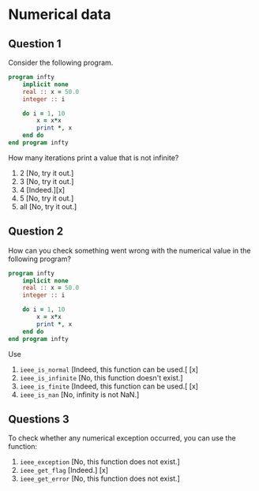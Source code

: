 # Numerical data

## Question 1

Consider the following program.

~~~~fortran
program infty
    implicit none
    real :: x = 50.0
    integer :: i

    do i = 1, 10
        x = x*x
        print *, x
    end do
end program infty
~~~~
How many iterations print a value that is not infinite?
1. 2 [No, try it out.]
1. 3 [No, try it out.]
1. 4 [Indeed.][x]
1. 5 [No, try it out.]
1. all [No, try it out.]


## Question 2

How can you check something went wrong with the numerical value in the following program?

~~~~fortran
program infty
    implicit none
    real :: x = 50.0
    integer :: i

    do i = 1, 10
        x = x*x
        print *, x
    end do
end program infty
~~~~
Use
1. `ieee_is_normal` [Indeed, this function can be used.[ [x]
1. `ieee_is_infinite` [No, this function doesn't exist.]
1. `ieee_is_finite` [Indeed, this function can be used.[ [x]
1. `ieee_is_nan` [No, infinity is not NaN.]


## Questions 3

To check whether any numerical exception occurred, you can use the function:
1. `ieee_exception` [No, this function does not exist.]
1. `ieee_get_flag` [Indeed.] [x]
1. `ieee_get_error` [No, this function does not exist.]
